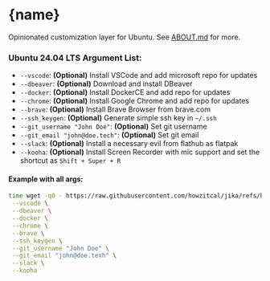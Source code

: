 # {name}
Opinionated customization layer for Ubuntu. See [ABOUT.md](https://github.com/howzitcal/jika/blob/main/ABOUT.md) for more.

### Ubuntu 24.04 LTS Argument List:
 - `--vscode`: **(Optional)** Install VSCode and add microsoft repo for updates
 - `--dbeaver`: **(Optional)** Download and install DBeaver 
 - `--docker`: **(Optional)** Install DockerCE and add repo for updates
 - `--chrome`: **(Optional)** Install Google Chrome and add repo for updates
 - `--brave`: **(Optional)** Install Brave Browser from brave.com
 - `--ssh_keygen`: **(Optional)** Generate simple ssh key in `~/.ssh`
 - `--git_username "John Doe"`: **(Optional)** Set git username
 - `--git_email "john@doe.tech"`: **(Optional)** Set git email
 - `--slack`: **(Optional)** Install a necessary evil from flathub as flatpak
 - `--kooha`: **(Optional)** Install Screen Recorder with mic support and set the shortcut as `Shift + Super + R`

#### Example with all args:
```bash
time wget -qO - https://raw.githubusercontent.com/howzitcal/jika/refs/heads/main/24.04.sh | bash -s -- \
 --vscode \
 --dbeaver \
 --docker \
 --chrome \
 --brave \
 --ssh_keygen \
 --git_username "John Doe" \
 --git_email "john@doe.texh" \
 --slack \
 --kooha
```